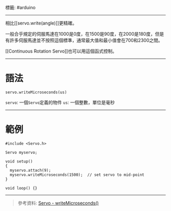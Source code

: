 標籤: #arduino 

---

相比[[servo.write(angle)]]更精確。

一般合乎規定的伺服馬達在1000是0度，在1500是90度，在2000是180度，但是有許多伺服馬達並不按照這個標準，通常最大值和最小值會在700和2300之間。

[[Continuous Rotation Servo]]也可以用這個函式控制。

---

# 語法

```arduino
servo.writeMicroseconds(us)
```

`servo`: 一個`Servo`定義的物件
`us`: 一個整數，單位是毫秒

---

# 範例

```arduino
#include <Servo.h> 

Servo myservo;

void setup() 
{ 
  myservo.attach(9);
  myservo.writeMicroseconds(1500);  // set servo to mid-point
} 

void loop() {} 
```

---

> 參考資料: [Servo - writeMicroseconds()](https://www.arduino.cc/reference/en/libraries/servo/writemicroseconds/)